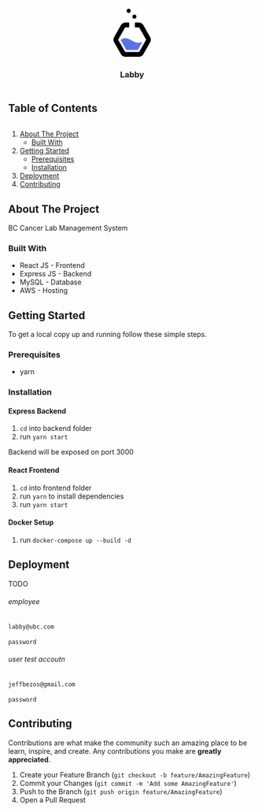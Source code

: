 <!-- PROJECT LOGO -->
<br />
<p align="center">
  <a href="https://github.com/ubclaunchpad/labby">
    <img src="frontend/src/assets/LogoIcon.png" alt="Logo" height="100" resize>
  </a>
  <h3 align="center">Labby</h3>
</p>


<!-- TABLE OF CONTENTS -->
  <h2 style="display: inline-block">Table of Contents</h2>
  <ol>
    <li>
      <a href="#about-the-project">About The Project</a>
      <ul>
        <li><a href="#built-with">Built With</a></li>
      </ul>
    </li>
    <li>
      <a href="#getting-started">Getting Started</a>
      <ul>
        <li><a href="#prerequisites">Prerequisites</a></li>
        <li><a href="#installation">Installation</a></li>
      </ul>
    </li>
    <li><a href="#deployment">Deployment</a></li>
    <li><a href="#contributing">Contributing</a></li>
  </ol>



<!-- ABOUT THE PROJECT -->
## About The Project

BC Cancer Lab Management System


### Built With

* React JS - Frontend
* Express JS - Backend
* MySQL - Database
* AWS - Hosting


<!-- GETTING STARTED -->
## Getting Started

To get a local copy up and running follow these simple steps.

### Prerequisites

* yarn

### Installation
#### Express Backend

1. `cd` into backend folder
2. run `yarn start`

Backend will be exposed on port 3000

#### React Frontend

1. `cd` into frontend folder
2. run `yarn` to install dependencies
3. run `yarn start`

#### Docker Setup
1. run `docker-compose up --build -d`

<!-- DEPLOYMENT -->
## Deployment

TODO

###### employee

`labby@ubc.com`

`password`

###### user test accoutn

`jeffbezos@gmail.com` 

`password`

<!-- CONTRIBUTING -->
## Contributing

Contributions are what make the community such an amazing place to be learn, inspire, and create. Any contributions you make are **greatly appreciated**.

1. Create your Feature Branch (`git checkout -b feature/AmazingFeature`)
2. Commit your Changes (`git commit -m 'Add some AmazingFeature'`)
3. Push to the Branch (`git push origin feature/AmazingFeature`)
4. Open a Pull Request